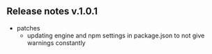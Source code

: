 ## Release notes v.1.0.1

* patches
    * updating engine and npm settings in package.json to not give warnings constantly
